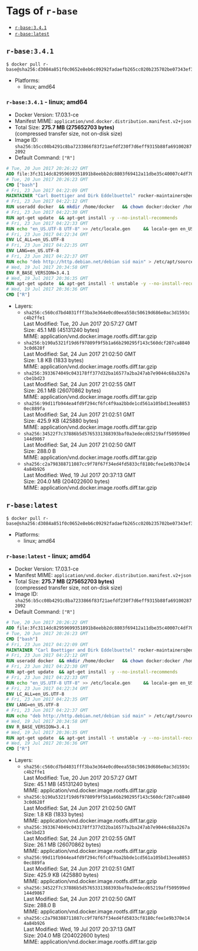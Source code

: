<!-- THIS FILE IS GENERATED VIA './update-remote.sh' -->

# Tags of `r-base`

-	[`r-base:3.4.1`](#r-base341)
-	[`r-base:latest`](#r-baselatest)

## `r-base:3.4.1`

```console
$ docker pull r-base@sha256:d3084a851f0c0652e8eb6c09292fadaefb265cc020b235702be07343ef390d99
```

-	Platforms:
	-	linux; amd64

### `r-base:3.4.1` - linux; amd64

-	Docker Version: 17.03.1-ce
-	Manifest MIME: `application/vnd.docker.distribution.manifest.v2+json`
-	Total Size: **275.7 MB (275652703 bytes)**  
	(compressed transfer size, not on-disk size)
-	Image ID: `sha256:b5cc08b4291c8ba7233866f83f21aefdf230f7d6eff9315b88fa691002872092`
-	Default Command: `["R"]`

```dockerfile
# Tue, 20 Jun 2017 20:26:22 GMT
ADD file:3fc3114dc82959699351891b8eebb2dc8803f69412a11dbe35c40007c4df70be in / 
# Tue, 20 Jun 2017 20:26:23 GMT
CMD ["bash"]
# Fri, 23 Jun 2017 04:22:09 GMT
MAINTAINER "Carl Boettiger and Dirk Eddelbuettel" rocker-maintainers@eddelbuettel.com
# Fri, 23 Jun 2017 04:22:12 GMT
RUN useradd docker 	&& mkdir /home/docker 	&& chown docker:docker /home/docker 	&& addgroup docker staff
# Fri, 23 Jun 2017 04:22:30 GMT
RUN apt-get update 	&& apt-get install -y --no-install-recommends 		ed 		less 		locales 		vim-tiny 		wget 		ca-certificates 		fonts-texgyre 	&& rm -rf /var/lib/apt/lists/*
# Fri, 23 Jun 2017 04:22:33 GMT
RUN echo "en_US.UTF-8 UTF-8" >> /etc/locale.gen 	&& locale-gen en_US.utf8 	&& /usr/sbin/update-locale LANG=en_US.UTF-8
# Fri, 23 Jun 2017 04:22:34 GMT
ENV LC_ALL=en_US.UTF-8
# Fri, 23 Jun 2017 04:22:35 GMT
ENV LANG=en_US.UTF-8
# Fri, 23 Jun 2017 04:22:37 GMT
RUN echo "deb http://http.debian.net/debian sid main" > /etc/apt/sources.list.d/debian-unstable.list 	&& echo 'APT::Default-Release "testing";' > /etc/apt/apt.conf.d/default
# Wed, 19 Jul 2017 20:34:58 GMT
ENV R_BASE_VERSION=3.4.1
# Wed, 19 Jul 2017 20:36:35 GMT
RUN apt-get update 	&& apt-get install -t unstable -y --no-install-recommends 		littler                 r-cran-littler 		r-base=${R_BASE_VERSION}* 		r-base-dev=${R_BASE_VERSION}* 		r-recommended=${R_BASE_VERSION}*         && echo 'options(repos = c(CRAN = "https://cran.rstudio.com/"), download.file.method = "libcurl")' >> /etc/R/Rprofile.site         && echo 'source("/etc/R/Rprofile.site")' >> /etc/littler.r 	&& ln -s /usr/share/doc/littler/examples/install.r /usr/local/bin/install.r 	&& ln -s /usr/share/doc/littler/examples/install2.r /usr/local/bin/install2.r 	&& ln -s /usr/share/doc/littler/examples/installGithub.r /usr/local/bin/installGithub.r 	&& ln -s /usr/share/doc/littler/examples/testInstalled.r /usr/local/bin/testInstalled.r 	&& install.r docopt 	&& rm -rf /tmp/downloaded_packages/ /tmp/*.rds 	&& rm -rf /var/lib/apt/lists/*
# Wed, 19 Jul 2017 20:36:36 GMT
CMD ["R"]
```

-	Layers:
	-	`sha256:c560cd7bd4031fff3ba3e364e0cd0eea558c50619d686e0ac3d1593cc4b2ffe1`  
		Last Modified: Tue, 20 Jun 2017 20:57:27 GMT  
		Size: 45.1 MB (45131240 bytes)  
		MIME: application/vnd.docker.image.rootfs.diff.tar.gzip
	-	`sha256:b190a5321f19d6f97809f9f5b1a66b290295f143c560dcf207ca88403c0d628f`  
		Last Modified: Sat, 24 Jun 2017 21:02:50 GMT  
		Size: 1.8 KB (1833 bytes)  
		MIME: application/vnd.docker.image.rootfs.diff.tar.gzip
	-	`sha256:3933674049c043178ff377d32ba16577a2ba247ab7e9044c68a3267acbe1bd23`  
		Last Modified: Sat, 24 Jun 2017 21:02:55 GMT  
		Size: 26.1 MB (26070862 bytes)  
		MIME: application/vnd.docker.image.rootfs.diff.tar.gzip
	-	`sha256:99d11fb944ea4fd9f294cf6fc4f9aa2bbde1cd561a105bd13eea88530ec889fa`  
		Last Modified: Sat, 24 Jun 2017 21:02:51 GMT  
		Size: 425.9 KB (425880 bytes)  
		MIME: application/vnd.docker.image.rootfs.diff.tar.gzip
	-	`sha256:34522f7c37886b5d5765331388393baf0a3edecd65219aff509599ed144d9867`  
		Last Modified: Sat, 24 Jun 2017 21:02:50 GMT  
		Size: 288.0 B  
		MIME: application/vnd.docker.image.rootfs.diff.tar.gzip
	-	`sha256:c2a798388711087cc9f78f67f34ed4fd5833cf8180cfee1e9b370e144a84b926`  
		Last Modified: Wed, 19 Jul 2017 20:37:13 GMT  
		Size: 204.0 MB (204022600 bytes)  
		MIME: application/vnd.docker.image.rootfs.diff.tar.gzip

## `r-base:latest`

```console
$ docker pull r-base@sha256:d3084a851f0c0652e8eb6c09292fadaefb265cc020b235702be07343ef390d99
```

-	Platforms:
	-	linux; amd64

### `r-base:latest` - linux; amd64

-	Docker Version: 17.03.1-ce
-	Manifest MIME: `application/vnd.docker.distribution.manifest.v2+json`
-	Total Size: **275.7 MB (275652703 bytes)**  
	(compressed transfer size, not on-disk size)
-	Image ID: `sha256:b5cc08b4291c8ba7233866f83f21aefdf230f7d6eff9315b88fa691002872092`
-	Default Command: `["R"]`

```dockerfile
# Tue, 20 Jun 2017 20:26:22 GMT
ADD file:3fc3114dc82959699351891b8eebb2dc8803f69412a11dbe35c40007c4df70be in / 
# Tue, 20 Jun 2017 20:26:23 GMT
CMD ["bash"]
# Fri, 23 Jun 2017 04:22:09 GMT
MAINTAINER "Carl Boettiger and Dirk Eddelbuettel" rocker-maintainers@eddelbuettel.com
# Fri, 23 Jun 2017 04:22:12 GMT
RUN useradd docker 	&& mkdir /home/docker 	&& chown docker:docker /home/docker 	&& addgroup docker staff
# Fri, 23 Jun 2017 04:22:30 GMT
RUN apt-get update 	&& apt-get install -y --no-install-recommends 		ed 		less 		locales 		vim-tiny 		wget 		ca-certificates 		fonts-texgyre 	&& rm -rf /var/lib/apt/lists/*
# Fri, 23 Jun 2017 04:22:33 GMT
RUN echo "en_US.UTF-8 UTF-8" >> /etc/locale.gen 	&& locale-gen en_US.utf8 	&& /usr/sbin/update-locale LANG=en_US.UTF-8
# Fri, 23 Jun 2017 04:22:34 GMT
ENV LC_ALL=en_US.UTF-8
# Fri, 23 Jun 2017 04:22:35 GMT
ENV LANG=en_US.UTF-8
# Fri, 23 Jun 2017 04:22:37 GMT
RUN echo "deb http://http.debian.net/debian sid main" > /etc/apt/sources.list.d/debian-unstable.list 	&& echo 'APT::Default-Release "testing";' > /etc/apt/apt.conf.d/default
# Wed, 19 Jul 2017 20:34:58 GMT
ENV R_BASE_VERSION=3.4.1
# Wed, 19 Jul 2017 20:36:35 GMT
RUN apt-get update 	&& apt-get install -t unstable -y --no-install-recommends 		littler                 r-cran-littler 		r-base=${R_BASE_VERSION}* 		r-base-dev=${R_BASE_VERSION}* 		r-recommended=${R_BASE_VERSION}*         && echo 'options(repos = c(CRAN = "https://cran.rstudio.com/"), download.file.method = "libcurl")' >> /etc/R/Rprofile.site         && echo 'source("/etc/R/Rprofile.site")' >> /etc/littler.r 	&& ln -s /usr/share/doc/littler/examples/install.r /usr/local/bin/install.r 	&& ln -s /usr/share/doc/littler/examples/install2.r /usr/local/bin/install2.r 	&& ln -s /usr/share/doc/littler/examples/installGithub.r /usr/local/bin/installGithub.r 	&& ln -s /usr/share/doc/littler/examples/testInstalled.r /usr/local/bin/testInstalled.r 	&& install.r docopt 	&& rm -rf /tmp/downloaded_packages/ /tmp/*.rds 	&& rm -rf /var/lib/apt/lists/*
# Wed, 19 Jul 2017 20:36:36 GMT
CMD ["R"]
```

-	Layers:
	-	`sha256:c560cd7bd4031fff3ba3e364e0cd0eea558c50619d686e0ac3d1593cc4b2ffe1`  
		Last Modified: Tue, 20 Jun 2017 20:57:27 GMT  
		Size: 45.1 MB (45131240 bytes)  
		MIME: application/vnd.docker.image.rootfs.diff.tar.gzip
	-	`sha256:b190a5321f19d6f97809f9f5b1a66b290295f143c560dcf207ca88403c0d628f`  
		Last Modified: Sat, 24 Jun 2017 21:02:50 GMT  
		Size: 1.8 KB (1833 bytes)  
		MIME: application/vnd.docker.image.rootfs.diff.tar.gzip
	-	`sha256:3933674049c043178ff377d32ba16577a2ba247ab7e9044c68a3267acbe1bd23`  
		Last Modified: Sat, 24 Jun 2017 21:02:55 GMT  
		Size: 26.1 MB (26070862 bytes)  
		MIME: application/vnd.docker.image.rootfs.diff.tar.gzip
	-	`sha256:99d11fb944ea4fd9f294cf6fc4f9aa2bbde1cd561a105bd13eea88530ec889fa`  
		Last Modified: Sat, 24 Jun 2017 21:02:51 GMT  
		Size: 425.9 KB (425880 bytes)  
		MIME: application/vnd.docker.image.rootfs.diff.tar.gzip
	-	`sha256:34522f7c37886b5d5765331388393baf0a3edecd65219aff509599ed144d9867`  
		Last Modified: Sat, 24 Jun 2017 21:02:50 GMT  
		Size: 288.0 B  
		MIME: application/vnd.docker.image.rootfs.diff.tar.gzip
	-	`sha256:c2a798388711087cc9f78f67f34ed4fd5833cf8180cfee1e9b370e144a84b926`  
		Last Modified: Wed, 19 Jul 2017 20:37:13 GMT  
		Size: 204.0 MB (204022600 bytes)  
		MIME: application/vnd.docker.image.rootfs.diff.tar.gzip

